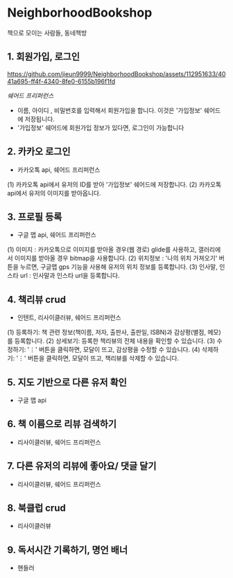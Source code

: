 # NeighborhoodBookshop

책으로 모이는 사람들, 동네책방  

  

## 1. 회원가입, 로그인


https://github.com/jieun9999/NeighborhoodBookshop/assets/112951633/4041a695-ff4f-4340-8fe0-6155b196f1fd


*쉐어드 프리퍼런스* 

- 이름, 아이디 , 비밀번호를 입력해서 회원가입을 합니다. 이것은 '가입정보' 쉐어드에 저장됩니다.
- '가입정보' 쉐어드에 회원가입 정보가 있다면, 로그인이 가능합니다

## 2. 카카오 로그인 
- 카카오톡 api, 쉐어드 프리퍼런스

(1) 카카오톡 api에서 유저의 ID를 받아 '가입정보' 쉐어드에 저장합니다.
(2) 카카오톡 api에서 유저의 이미지를 받아옵니다. 
   
## 3. 프로필 등록 
 - 구글 맵 api, 쉐어드 프리퍼런스

(1) 이미지 : 카카오톡으로 이미지를 받아올 경우(웹 경로) glide를 사용하고, 갤러리에서 이미지를 받아올 경우 bitmap을 사용합니다.
(2) 위치정보 : '나의 위치 가져오기' 버튼을 누르면, 구글맵 gps 기능을 사용해 유저의 위치 정보를 등록합니다.
(3) 인사말, 인스타 url : 인사말과 인스타 url을 등록합니다.
   
## 4. 책리뷰 crud 
- 인텐트, 리사이클러뷰, 쉐어드 프리퍼런스

(1) 등록하기: 책 관련 정보(책이름, 저자, 출판사, 출판일, ISBN)과 감상평(별점, 메모)를 등록합니다.
(2) 상세보기: 등록한 책리뷰의 전체 내용을 확인할 수 있습니다.
(3) 수정하기: '⋮' 버튼을 클릭하면, 모달이 뜨고, 감상평을 수정할 수 있습니다.
(4) 삭제하기: '⋮' 버튼을 클릭하면, 모달이 뜨고, 책리뷰를 삭제할 수 있습니다.
   
## 5. 지도 기반으로 다른 유저 확인 
- 구글 맵 api
   
## 6. 책 이름으로 리뷰 검색하기
- 리사이클러뷰, 쉐어드 프리퍼런스
   
## 7. 다른 유저의 리뷰에 좋아요/ 댓글 달기 
- 리사이클러뷰, 쉐어드 프리퍼런스
   
## 8. 북클럽 crud 
- 리사이클러뷰
   
## 9. 독서시간 기록하기, 명언 배너
- 핸들러
